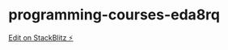 # programming-courses-eda8rq

[Edit on StackBlitz ⚡️](https://stackblitz.com/edit/programming-courses-eda8rq)